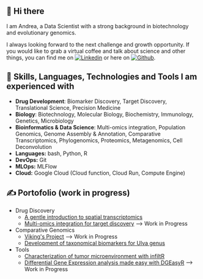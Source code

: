 ## 👋 Hi there  
I am Andrea, a Data Scientist with a strong background in biotechnology and evolutionary genomics.

I always looking forward to the next challenge and growth opportunity.
If you would like to grab a virtual coffee and talk about science and other things, you can find me on [![Linkedin][1.2]][1] or here on [![Github][2.2]][2].

## 🔧 Skills, Languages, Technologies and Tools I am experienced with

- **Drug Development**: Biomarker Discovery, Target Discovery, Translational Science, Precision Medicine
- **Biology**: Biotechnology, Molecular Biology, Biochemistry, Immunology, Genetics, Microbiology
- **Bioinformatics & Data Science**: Multi-omics integration, Population Genomics, Genome Assembly & Annotation, Comparative Transcriptomics, Phylogenomics, Proteomics, Metagenomics, Cell Deconvolution
- **Languages:** bash, Python, R
- **DevOps:** Git
- **MLOps:** MLFlow
- **Cloud:** Google Cloud (Cloud function, Cloud Run, Compute Engine)

## &#x270d; Portofolio (work in progress)

- Drug Discovery
    - [A gentle introduction to spatial transcriptomics](https://19adc99.github.io/AD_spatial/)
    - [Multi-omics integration for target discovery](https://19adc99.github.io/cancer_deploy) --> Work in Progress
- Comparative Genomics
    - [Viking's Project](https://19adc99.github.io/vikingsproject/) --> Work in Progress
    - [Development of taxonomical biomarkers for Ulva genus](https://19adc99.github.io/UlvaOmics/)
- Tools
    - [Characterization of tumor microenvironment with infiltR](https://github.com/19ADC99/infiltR)
    - [Differential Gene Expression analysis made easy with DGEasyR](https://github.com/19ADC99/DGEasyR) --> Work in Progress


<!-- Link to icons -->
[1.2]: https://www.flaticon.com/free-icon/linkedin_174857 (linkedin icon)
[2.2]: http://i.imgur.com/9I6NRUm.png (github icon without padding)
<!-- links to your social media accounts -->
[1]: https://www.linkedin.com/in/andrea-del-cortona-86175474/
[2]: https://github.com/19ADC99
